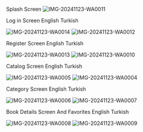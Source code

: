 
Splash Screen
![IMG-20241123-WA0011](https://github.com/user-attachments/assets/dd9c3414-a718-4658-8d49-820802514192)

Log in Screen English                                                                                                                               Turkish 

![IMG-20241123-WA0014](https://github.com/user-attachments/assets/e0537e04-617b-46ac-93b4-e79d99cdf119)       ![IMG-20241123-WA0012](https://github.com/user-attachments/assets/1ea7cbe3-e4b0-4b05-9251-d14459aa4112)

Register Screen English                                                                                                                             Turkish 

![IMG-20241123-WA0013](https://github.com/user-attachments/assets/bb57144e-c556-45bd-99fb-d37e617feaee)       ![IMG-20241123-WA0010](https://github.com/user-attachments/assets/5be80fdc-7390-4319-b93b-ecbede311854)

Catalog Screen English                                                                                                                              Turkish

![IMG-20241123-WA0005](https://github.com/user-attachments/assets/9b5ad4a2-9f68-47d6-8287-d1a8e34caa36)       ![IMG-20241123-WA0004](https://github.com/user-attachments/assets/262b7883-7881-49b3-bd88-61a83be30eff)

Category Screen English                                                                                                                              Turkish

![IMG-20241123-WA0006](https://github.com/user-attachments/assets/3e86a972-b320-4408-b21f-60897c3dd155)       ![IMG-20241123-WA0007](https://github.com/user-attachments/assets/01b3067b-2315-4ab4-95e9-30580b138825)

Book Details Screen And Favorites English                                                                                                            Turkish

![IMG-20241123-WA0008](https://github.com/user-attachments/assets/7ddff7bf-c3ac-4f18-8a8b-67092cf5c337)        ![IMG-20241123-WA0009](https://github.com/user-attachments/assets/e256d211-da06-4b51-9871-1823625f042b)



  

